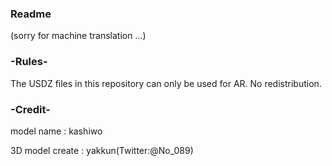 <h3>Readme</h3>(sorry for machine translation ...)

<h3>-Rules-</h3>
The USDZ files in this repository can only be used for AR.
No redistribution.

<h3>-Credit-</h3>
model name : kashiwo



3D model create : yakkun(Twitter:@No_089)
